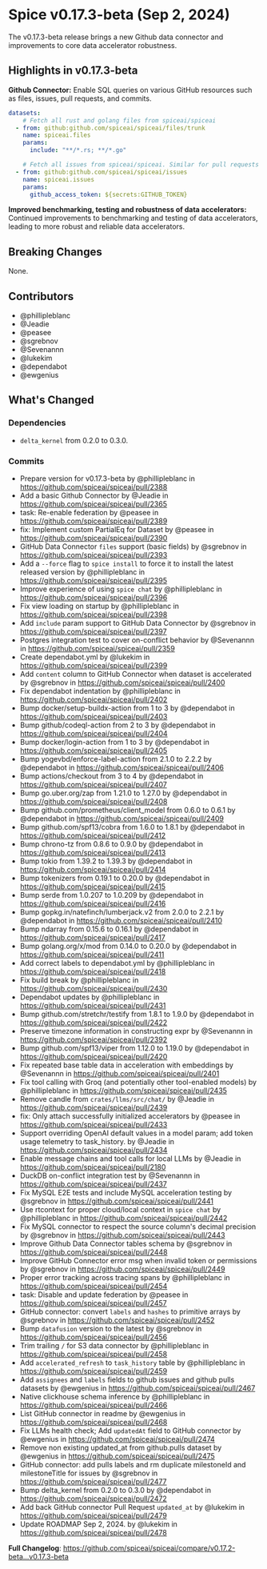 # Spice v0.17.3-beta (Sep 2, 2024)

The v0.17.3-beta release brings a new Github data connector and improvements to core data accelerator robustness.

## Highlights in v0.17.3-beta

**Github Connector:** Enable SQL queries on various GitHub resources such as files, issues, pull requests, and commits.
```yaml
datasets:
    # Fetch all rust and golang files from spiceai/spiceai
  - from: github:github.com/spiceai/spiceai/files/trunk
    name: spiceai.files
    params:
      include: "**/*.rs; **/*.go"

    # Fetch all issues from spiceai/spiceai. Similar for pull requests and commits and more.
  - from: github:github.com/spiceai/spiceai/issues
    name: spiceai.issues
    params:
      github_access_token: ${secrets:GITHUB_TOKEN}
```

**Improved benchmarking, testing and robustness of data accelerators:** Continued improvements to benchmarking and testing of data accelerators, leading to more robust and reliable data accelerators.

## Breaking Changes

None.

## Contributors

- @phillipleblanc
- @Jeadie
- @peasee
- @sgrebnov
- @Sevenannn
- @lukekim
- @dependabot
- @ewgenius

## What's Changed

### Dependencies
- `delta_kernel` from 0.2.0 to 0.3.0.

### Commits

* Prepare version for v0.17.3-beta by @phillipleblanc in https://github.com/spiceai/spiceai/pull/2388
* Add a basic Github Connector by @Jeadie in https://github.com/spiceai/spiceai/pull/2365
* task: Re-enable federation by @peasee in https://github.com/spiceai/spiceai/pull/2389
* fix: Implement custom PartialEq for Dataset by @peasee in https://github.com/spiceai/spiceai/pull/2390
* GitHub Data Connector `files` support (basic fields) by @sgrebnov in https://github.com/spiceai/spiceai/pull/2393
* Add a `--force` flag to `spice install` to force it to install the latest released version by @phillipleblanc in https://github.com/spiceai/spiceai/pull/2395
* Improve experience of using `spice chat` by @phillipleblanc in https://github.com/spiceai/spiceai/pull/2396
* Fix view loading on startup by @phillipleblanc in https://github.com/spiceai/spiceai/pull/2398
* Add `include` param support to GitHub Data Connector by @sgrebnov in https://github.com/spiceai/spiceai/pull/2397
* Postgres integration test to cover on-conflict behavior by @Sevenannn in https://github.com/spiceai/spiceai/pull/2359
* Create dependabot.yml by @lukekim in https://github.com/spiceai/spiceai/pull/2399
* Add `content` column to GitHub Connector when dataset is accelerated by @sgrebnov in https://github.com/spiceai/spiceai/pull/2400
* Fix dependabot indentation by @phillipleblanc in https://github.com/spiceai/spiceai/pull/2402
* Bump docker/setup-buildx-action from 1 to 3 by @dependabot in https://github.com/spiceai/spiceai/pull/2403
* Bump github/codeql-action from 2 to 3 by @dependabot in https://github.com/spiceai/spiceai/pull/2404
* Bump docker/login-action from 1 to 3 by @dependabot in https://github.com/spiceai/spiceai/pull/2405
* Bump yogevbd/enforce-label-action from 2.1.0 to 2.2.2 by @dependabot in https://github.com/spiceai/spiceai/pull/2406
* Bump actions/checkout from 3 to 4 by @dependabot in https://github.com/spiceai/spiceai/pull/2407
* Bump go.uber.org/zap from 1.21.0 to 1.27.0 by @dependabot in https://github.com/spiceai/spiceai/pull/2408
* Bump github.com/prometheus/client_model from 0.6.0 to 0.6.1 by @dependabot in https://github.com/spiceai/spiceai/pull/2409
* Bump github.com/spf13/cobra from 1.6.0 to 1.8.1 by @dependabot in https://github.com/spiceai/spiceai/pull/2412
* Bump chrono-tz from 0.8.6 to 0.9.0 by @dependabot in https://github.com/spiceai/spiceai/pull/2413
* Bump tokio from 1.39.2 to 1.39.3 by @dependabot in https://github.com/spiceai/spiceai/pull/2414
* Bump tokenizers from 0.19.1 to 0.20.0 by @dependabot in https://github.com/spiceai/spiceai/pull/2415
* Bump serde from 1.0.207 to 1.0.209 by @dependabot in https://github.com/spiceai/spiceai/pull/2416
* Bump gopkg.in/natefinch/lumberjack.v2 from 2.0.0 to 2.2.1 by @dependabot in https://github.com/spiceai/spiceai/pull/2410
* Bump ndarray from 0.15.6 to 0.16.1 by @dependabot in https://github.com/spiceai/spiceai/pull/2417
* Bump golang.org/x/mod from 0.14.0 to 0.20.0 by @dependabot in https://github.com/spiceai/spiceai/pull/2411
* Add correct labels to dependabot.yml by @phillipleblanc in https://github.com/spiceai/spiceai/pull/2418
* Fix build break by @phillipleblanc in https://github.com/spiceai/spiceai/pull/2430
* Dependabot updates by @phillipleblanc in https://github.com/spiceai/spiceai/pull/2431
* Bump github.com/stretchr/testify from 1.8.1 to 1.9.0 by @dependabot in https://github.com/spiceai/spiceai/pull/2422
* Preserve timezone information in constructing expr by @Sevenannn in https://github.com/spiceai/spiceai/pull/2392
* Bump github.com/spf13/viper from 1.12.0 to 1.19.0 by @dependabot in https://github.com/spiceai/spiceai/pull/2420
* Fix repeated base table data in acceleration with embeddings by @Sevenannn in https://github.com/spiceai/spiceai/pull/2401
* Fix tool calling with Groq (and potentially other tool-enabled models) by @phillipleblanc in https://github.com/spiceai/spiceai/pull/2435
* Remove candle from `crates/llms/src/chat/` by @Jeadie in https://github.com/spiceai/spiceai/pull/2439
* fix: Only attach successfully initialized accelerators by @peasee in https://github.com/spiceai/spiceai/pull/2433
* Support overriding OpenAI default values in a model param; add token usage telemetry to task_history. by @Jeadie in https://github.com/spiceai/spiceai/pull/2434
* Enable message chains and tool calls for local LLMs by @Jeadie in https://github.com/spiceai/spiceai/pull/2180
* DuckDB on-conflict integration test by @Sevenannn in https://github.com/spiceai/spiceai/pull/2437
* Fix MySQL E2E tests and include MySQL acceleration testing by @sgrebnov in https://github.com/spiceai/spiceai/pull/2441
* Use rtcontext for proper cloud/local context in `spice chat` by @phillipleblanc in https://github.com/spiceai/spiceai/pull/2442
* Fix MySQL connector to respect the source column's decimal precision  by @sgrebnov in https://github.com/spiceai/spiceai/pull/2443
* Improve Github Data Connector tables schema by @sgrebnov in https://github.com/spiceai/spiceai/pull/2448
* Improve GitHub Connector error msg when invalid token or permissions by @sgrebnov in https://github.com/spiceai/spiceai/pull/2449
* Proper error tracking across tracing spans by @phillipleblanc in https://github.com/spiceai/spiceai/pull/2454
* task: Disable and update federation by @peasee in https://github.com/spiceai/spiceai/pull/2457
* GitHub connector: convert `labels` and `hashes` to primitive arrays by @sgrebnov in https://github.com/spiceai/spiceai/pull/2452
* Bump `datafusion` version to the latest by @sgrebnov in https://github.com/spiceai/spiceai/pull/2456
* Trim trailing `/` for S3 data connector by @phillipleblanc in https://github.com/spiceai/spiceai/pull/2458
* Add `accelerated_refresh` to `task_history` table by @phillipleblanc in https://github.com/spiceai/spiceai/pull/2459
* Add `assignees` and `labels` fields to github issues and github pulls datasets by @ewgenius in https://github.com/spiceai/spiceai/pull/2467
* Native clickhouse schema inference by @phillipleblanc in https://github.com/spiceai/spiceai/pull/2466
* List GitHub connector in readme by @ewgenius in https://github.com/spiceai/spiceai/pull/2468
* Fix LLMs health check; Add `updatedAt` field to GitHub connector by @ewgenius in https://github.com/spiceai/spiceai/pull/2474
* Remove non existing updated_at from github.pulls dataset by @ewgenius in https://github.com/spiceai/spiceai/pull/2475
* GitHub connector: add pulls labels and rm duplicate milestoneId and milestoneTitle for issues by @sgrebnov in https://github.com/spiceai/spiceai/pull/2477
* Bump delta_kernel from 0.2.0 to 0.3.0 by @dependabot in https://github.com/spiceai/spiceai/pull/2472
* Add back GitHub connector Pull Request `updated_at` by @lukekim in https://github.com/spiceai/spiceai/pull/2479
* Update ROADMAP Sep 2, 2024. by @lukekim in https://github.com/spiceai/spiceai/pull/2478

**Full Changelog**: <https://github.com/spiceai/spiceai/compare/v0.17.2-beta...v0.17.3-beta>
